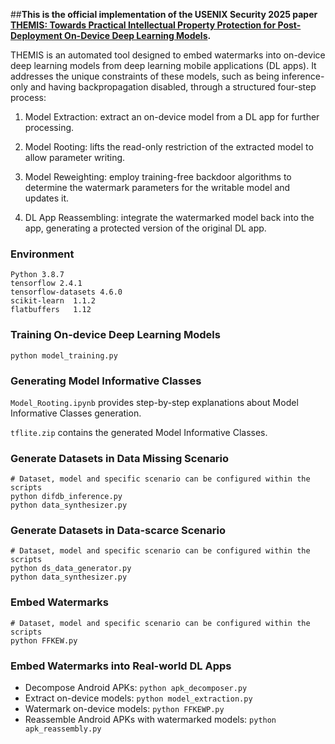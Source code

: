 ##**This is the official implementation of the USENIX Security 2025 paper [THEMIS: Towards Practical Intellectual Property Protection for Post-Deployment On-Device Deep Learning Models]().**

THEMIS is an automated tool designed to embed watermarks into on-device deep learning models from deep learning mobile applications (DL apps). It addresses the unique constraints of these models, such as being inference-only and having backpropagation disabled, through a structured four-step process:

1. Model Extraction: extract an on-device model from a DL app for further processing.

2. Model Rooting: lifts the read-only restriction of the extracted model to allow parameter writing.

3. Model Reweighting: employ training-free backdoor algorithms to determine the watermark parameters for the writable model and updates it.

4. DL App Reassembling: integrate the watermarked model back into the app, generating a protected version of the original DL app.


### Environment
```
Python 3.8.7
tensorflow 2.4.1
tensorflow-datasets 4.6.0
scikit-learn  1.1.2
flatbuffers   1.12
```

### Training On-device Deep Learning Models
```
python model_training.py
```

### Generating Model Informative Classes
`Model_Rooting.ipynb` provides step-by-step explanations about Model Informative Classes generation.

`tflite.zip` contains the generated Model Informative Classes.

### Generate Datasets in Data Missing Scenario
```
# Dataset, model and specific scenario can be configured within the scripts
python difdb_inference.py
python data_synthesizer.py
```

### Generate Datasets in Data-scarce Scenario
```
# Dataset, model and specific scenario can be configured within the scripts
python ds_data_generator.py
python data_synthesizer.py
```

### Embed Watermarks
```
# Dataset, model and specific scenario can be configured within the scripts
python FFKEW.py
```

### Embed Watermarks into Real-world DL Apps
- Decompose Android APKs: `python apk_decomposer.py`
- Extract on-device models: `python model_extraction.py`
- Watermark on-device models: `python FFKEWP.py`
- Reassemble Android APKs with watermarked models: `python apk_reassembly.py`
